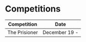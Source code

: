 # Competitions

| Competition   | Date          |
| ------------- | ------------- |
| The Prisioner | December 19 - |
